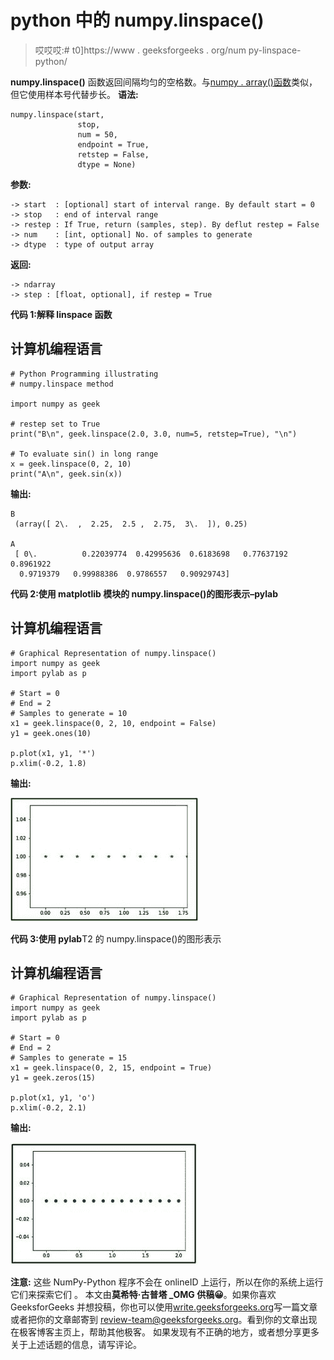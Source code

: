 # python 中的 numpy.linspace()

> 哎哎哎:# t0]https://www . geeksforgeeks . org/num py-linspace-python/

**numpy.linspace()** 函数返回间隔均匀的空格数。与[numpy . array()函数](https://www.geeksforgeeks.org/numpy-arange-python/)类似，但它使用样本号代替步长。
**语法:**

```
numpy.linspace(start,
               stop,
               num = 50,
               endpoint = True,
               retstep = False,
               dtype = None)
```

**参数:**

```
-> start  : [optional] start of interval range. By default start = 0
-> stop   : end of interval range
-> restep : If True, return (samples, step). By deflut restep = False
-> num    : [int, optional] No. of samples to generate
-> dtype  : type of output array
```

**返回:**

```
-> ndarray
-> step : [float, optional], if restep = True
```

**代码 1:解释 linspace 函数**

## 计算机编程语言

```
# Python Programming illustrating
# numpy.linspace method

import numpy as geek

# restep set to True
print("B\n", geek.linspace(2.0, 3.0, num=5, retstep=True), "\n")

# To evaluate sin() in long range
x = geek.linspace(0, 2, 10)
print("A\n", geek.sin(x))
```

**输出:**

```
B
 (array([ 2\.  ,  2.25,  2.5 ,  2.75,  3\.  ]), 0.25)

A
 [ 0\.          0.22039774  0.42995636  0.6183698   0.77637192  0.8961922
  0.9719379   0.99988386  0.9786557   0.90929743]
```

**代码 2:使用 matplotlib 模块的 numpy.linspace()的图形表示–pylab**

## 计算机编程语言

```
# Graphical Representation of numpy.linspace()
import numpy as geek
import pylab as p

# Start = 0
# End = 2
# Samples to generate = 10
x1 = geek.linspace(0, 2, 10, endpoint = False)
y1 = geek.ones(10)

p.plot(x1, y1, '*')
p.xlim(-0.2, 1.8)
```

**输出:**

![](img/14af62faa46efefb343e7781624c901f.png)

**代码 3:使用 pylab**T2 的 numpy.linspace()的图形表示

## 计算机编程语言

```
# Graphical Representation of numpy.linspace()
import numpy as geek
import pylab as p

# Start = 0
# End = 2
# Samples to generate = 15
x1 = geek.linspace(0, 2, 15, endpoint = True)
y1 = geek.zeros(15)

p.plot(x1, y1, 'o')
p.xlim(-0.2, 2.1)
```

**输出:**

![](img/34f678abfb35a8baa67140c7edcaddb3.png)

**注意:**
这些 NumPy-Python 程序不会在 onlineID 上运行，所以在你的系统上运行它们来探索它们
。
本文由**莫希特·古普塔 _OMG 供稿😀**。如果你喜欢 GeeksforGeeks 并想投稿，你也可以使用[write.geeksforgeeks.org](https://write.geeksforgeeks.org)写一篇文章或者把你的文章邮寄到 review-team@geeksforgeeks.org。看到你的文章出现在极客博客主页上，帮助其他极客。
如果发现有不正确的地方，或者想分享更多关于上述话题的信息，请写评论。